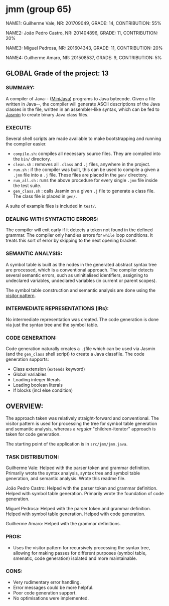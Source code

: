 # jmm (group 65)

NAME1: Guilherme Vale, NR: 201709049, GRADE: 14, CONTRIBUTION: 55%

NAME2: João Pedro Castro, NR: 201404896, GRADE: 11, CONTRIBUTION: 20%

NAME3: Miguel Pedrosa, NR: 201604343, GRADE: 11, CONTRIBUTION: 20%

NAME4: Guilherme Amaro, NR: 201508537, GRADE: 9, CONTRIBUTION: 5%

## GLOBAL Grade of the project: 13

### SUMMARY: 

A compiler of Java-- ([MiniJava][minijava]) programs to Java bytecode. 
Given a file written in Java--, the compiler will generate ASCII descriptions of the Java classes in the file, written in an assembler-like syntax, which can be fed to [Jasmin][jasmin] to create binary Java class files.

### EXECUTE: 

Several shell scripts are made available to make bootstrapping and running the compiler easier.

- `compile.sh`: compiles all necessary source files. They are compiled into the `bin/` directory.
- `clean.sh` : removes all `.class` and `.j` files, anywhere in the project.
- `run.sh` : if the compiler was built, this can be used to compile a given a `.jmm` file into a `.j` file. These files are placed in the `gen/` directory.
- `run_all.sh` : runs the above procedure for every single `.jmm` file inside the test suite.
- `gen_class.sh` : calls Jasmin on a given `.j` file to generate a class file. The class file is placed in `gen/`.

A suite of example files is included in `test/`.

### DEALING WITH SYNTACTIC ERRORS: 

The compiler will exit early if it detects a token not found in the defined grammar. The compiler only handles errors for `while` loop conditions. It treats this sort of error by skipping to the next opening bracket.

### SEMANTIC ANALYSIS: 

A symbol table is built as the nodes in the generated abstract syntax tree are processed, which is a conventional approach.
The compiler detects several semantic errors, such as uninitialised identifiers, assigning to undeclared variables, undeclared
variables (in current or parent scopes).

The symbol table construction and semantic analysis are done using the [visitor pattern][visitor].

### INTERMEDIATE REPRESENTATIONS (IRs): 

No intermediate representation was created. The code generation is done via just the syntax tree and the symbol table.

### CODE GENERATION: 

Code generation naturally creates a `.j`file which can be used via Jasmin (and the `gen_class` shell script) to create a Java classfile. The code generation supports:

- Class extension (`extends` keyword)
- Global variables
- Loading integer literals
- Loading boolean literals
- If blocks (incl else condition)

## OVERVIEW: 

The approach taken was relatively straight-forward and conventional.
The visitor pattern is used for processing the tree for symbol table generation and semantic analysis, whereas a *regular* "children-iterator" approach is taken for code generation. 

The starting point of the application is in `src/jmm/jmm.java`. 

### TASK DISTRIBUTION: 

Guilherme Vale:
Helped with the parser token and grammar definition. 
Primarily wrote the syntax analysis, syntax tree and symbol table generation, and semantic analysis. 
Wrote this readme file.

João Pedro Castro:
Helped with the parser token and grammar definition. Helped with symbol table generation. Primarily wrote the foundation of code generation.

Miguel Pedrosa:
Helped with the parser token and grammar definition. Helped with symbol table generation. Helped with code generation.

Guilherme Amaro:
Helped with the grammar definitions.

### PROS: 

- Uses the visitor pattern for recursively processing the syntax tree, allowing for making passes for different purposes (symbol table, smenatic, code generation) isolated and more maintainable.

### CONS: 

- Very rudimentary error handling.
- Error messages could be more helpful.
- Poor code generation support. 
- No optimisations were implemented.

[minijava]: http://www.cs.tufts.edu/~sguyer/classes/comp181-2006/minijava.html
[javacc]: https://javacc.org/
[jjtree]: https://javacc.org/jjtree
[jasmin]: http://jasmin.sourceforge.net/
[visitor]: https://en.wikipedia.org/wiki/Visitor_pattern
